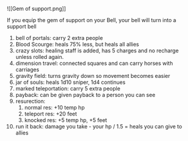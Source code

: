 ![[Gem of support.png]]

If you equip the gem of support on your Bell, your bell will turn into a support bell

1. bell of portals: carry 2 extra people
2. Blood Scourge: heals 75% less, but heals all allies
3. crazy slots: healing staff is added, has 5 charges and no recharge unless rolled again.
4. dimension travel: connected squares and can carry horses with carriages
5. gravity field: turns gravity down so movement becomes easier
6. jar of souls: heals 1d10 sniper, 1d4 continues
7. marked teleportation: carry 5 extra people
8. payback: can be given payback to a person you can see
9. resurection: 
	1. normal res: +10 temp hp
	2. teleport res: +20 feet
	3. knocked res: +5 temp hp, +5 feet
10. run it back: damage you take - your hp / 1.5 = heals you can give to allies